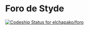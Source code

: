 # Foro de Styde

[ ![Codeship Status for elchapako/foro](https://codeship.com/projects/ae458340-9676-0134-3254-7e4be53ab501/status?branch=master)](https://codeship.com/projects/186950)
